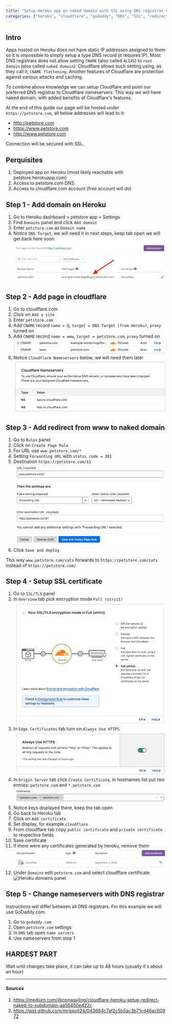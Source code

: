 ```yaml
---
title: "Setup Heroku app on naked domain with SSL using DNS registrar not supporting ALIAS record via Cloudflare"
categories: ["heroku", "cloudflare", "godaddy", "DNS", "SSL", "redirect"]
---
```


## Intro
Apps hosted on Heroku does not have static IP addresses assigned to them so it is impossible to simply setup `A` type DNS record (it requires IP). Most DNS registrars does not allow setting `CNAME` (also called `ALIAS`) to `root domain` (also called `naked domain`). Cloudflare allows such setting using, as they call it, `CNAME flattening`. Another features of Cloudflare are protection against various attacks and caching.

To combine above knowledge we can setup Cloudflare and point our preferred DNS registrar to Cloudflare nameservers. This way we will have naked domain, with added benefits of Cloudflare's features.

At the end of this guide our page will be hosted under `https://petstore.com`, all below addresses will lead to it:
* http://petstore.com
* https://www.petstore.com
* http://www.petstore.com

Connection will be secured with SSL.

## Perquisites
1. Deployed app on Heroku (most likely reachable with petstore.herokuapp.com)
2. Access to petstore.com DNS
3. Access to cloudflare.com account (free account will do)

## Step 1 - Add domain on Heroku
1. Go to Heroku dashboard > petstore app > Settings
1. Find `Domains` panel and click `Add domain`
1. Enter `petstore.com` as `Domain name`
1. Notice `DNS Target`, we will need it in next steps, keep tab open we will get back here soon.
![DNS Target](../assets/images/2023-10-03/heroku-domains-DNS-target.jpeg)

## Step 2 - Add page in cloudflare
1. Go to cloudflare.com
1. Click on `Add a site`
1. Enter `petstore.com`
1. Add `CNAME` record `name = @`, `target = DNS Target (from Heroku)`, `proxy` turned on
1. Add `CNAME` record `name = www`, `target = petstore.com`, `proxy` turned on
![Cloudflare DNS settings](../assets/images/2023-10-03/cloudflare-DNS-records.jpg)
1. Notice `Cloudflare Nameservers` below, we will need them later
![Cloudflare nameservers panel](../assets/images/2023-10-03/cloudflare-nameservers.jpg)

## Step 3 - Add redirect from www to naked domain
1. Go to `Rules` panel
1. Click on `Create Page Rule`
1. For URL use `www.petstore.com/*`
1. Setting `Forwarding URL` with `status code = 301`
1. Destination `https://petstore.com/$1`
![Cloudflare Forwarding URL example](../assets/images/2023-10-03/cloudflare-forwarding.jpg)
1. Click `Save and deploy`

This way `www.petstore.com/cats` forwards to `https://petstore.com/cats` instead of `https://petstore.com/`

## Step 4 - Setup SSL certificate
1. Go to `SSL/TLS` panel
1. In `Overview` tab pick encryption mode `Full (strict)`
![Cloudflare encryption mode set to Full(strict)](../assets/images/2023-10-03/cloudflare-encryption-mode.jpg)
1. In `Edge Certificates` tab turn on `Always Use HTTPS`
![Cloudflare enforce HTTPS panel](../assets/images/2023-10-03/cloudflare-https-force.jpg)
1. In `Origin Server` tab click `Create Certificate`, in hostnames list put two entries: `petstore.com` and `*.petstore.com`
![Cloudflare hostnames filled in)](../assets/images/2023-10-03/cloudflare-origin-server-hostnames.jpg)
1. Notice keys displayed there, keep the tab open
1. Go back to Heroku tab
1. Click on `Add certificate`
1. Set display, for example `cloudflare`
1. From cloudflare tab copy `public certificate` and `private certificate` to respective fields
1. Save certificate
1. If there were any certificates generated by heroku, remove them
![Heroku certificates panel](../assets/images/2023-10-03/heroku-ssl-certificates.jpg)
1. Under `Domains` edit `petstore.com` and select cloudflare certificate
![Heroku domains panel](../assets/images/2023-10-03/heroku-domains.jpg)
## Step 5 - Change nameservers with DNS registrar
Instructions will differ between all DNS registrars. For this example we will use GoDaddy.com.

1. Go to `godaddy.com`
1. Open `petstore.com` settings
1. In `DNS` tab open `name servers`
1. Use nameservers from step 1

## HARDEST PART
Wait until changes take place, it can take up to 48 hours (usually it's about an hour)

---

#### Sources 
1. https://medium.com/@conwayling/cloudflare-heroku-setup-redirect-naked-to-subdomain-aa56450e422c
1. https://gist.github.com/mrispoli24/043684c7af2c5b5ac3b71cd46ac60972
